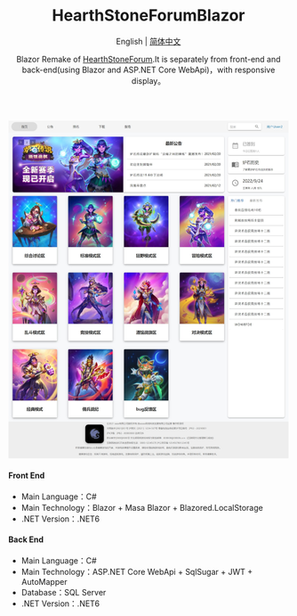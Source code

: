 <h1 align="center">HearthStoneForumBlazor</h1>

<div align="center">

English | [简体中文](./README.md)

Blazor Remake of [HearthStoneForum](https://github.com/Yu-Core/HearthstoneForum).It is separately from front-end and back-end(using Blazor and ASP.NET Core WebApi)，with responsive display。

<br/>

<br/>

![输入图片说明](Images/%E7%BD%91%E9%A1%B5%E6%8D%95%E8%8E%B7_24-9-2022_101824_localhost.jpeg)

</div>

#### Front End

- Main Language：C#
- Main Technology：Blazor + Masa Blazor + Blazored.LocalStorage
- .NET Version：.NET6

#### Back End

- Main Language：C#
- Main Technology：ASP.NET Core WebApi + SqlSugar + JWT + AutoMapper
- Database：SQL Server
- .NET Version：.NET6